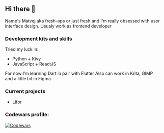 ## Hi there 👋
Name's Matvej aka fresh-ops or just fresh and I'm really obsessed with user interface design. 
Usualy work as frontend developer

### Development kits and skills
Tried my luck in:
- Python + Kivy
- JavaScript + ReactJS

For now I'm learning Dart in pair with Flutter
Also can work in Krita, GIMP and a little bit in Figma

### Current projects
- [Lifor](https://github.com/ReisG/Lifor)

### Codewars profile:
[![Codewars](https://www.codewars.com/users/fresh-ops/badges/large)](https://www.codewars.com/users/fresh-ops)


<!--
**fresh-ops/fresh-ops** is a ✨ _special_ ✨ repository because its `README.md` (this file) appears on your GitHub profile.

Here are some ideas to get you started:

- 🔭 I’m currently working on ...
- 🌱 I’m currently learning ...
- 👯 I’m looking to collaborate on ...
- 🤔 I’m looking for help with ...
- 💬 Ask me about ...
- 📫 How to reach me: ...
- 😄 Pronouns: ...
- ⚡ Fun fact: ...
-->
